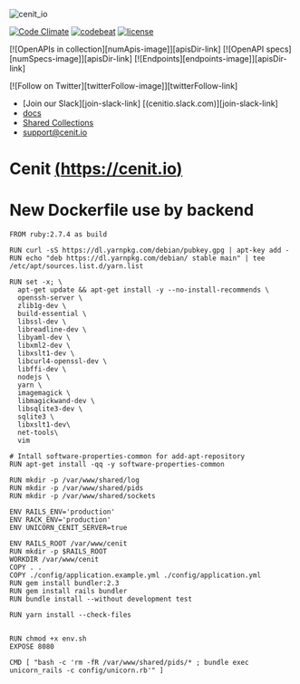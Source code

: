![cenit_io](https://user-images.githubusercontent.com/4213488/150586701-53545c9b-b4f9-497f-9782-ef6a19715ecd.svg)

[![Code Climate](https://codeclimate.com/github/openjaf/cenit/badges/gpa.svg)](https://codeclimate.com/github/openjaf/cenit)
[![codebeat](https://codebeat.co/badges/1b596784-b6c1-4ce7-b739-c91b873e4b5d)](https://codebeat.co/projects/github-com-cenit-io-cenit)
[![license](https://img.shields.io/packagist/l/doctrine/orm.svg)]()

[![OpenAPIs in collection][numApis-image]][apisDir-link]
[![OpenAPI specs][numSpecs-image]][apisDir-link]
[![Endpoints][endpoints-image]][apisDir-link]

[![Follow on Twitter][twitterFollow-image]][twitterFollow-link]


* [Join our Slack][join-slack-link]
[(cenitio.slack.com)][join-slack-link]
* [docs](https://cenit-io.github.io/docs)
* [Shared Collections](https://cenit.io/setup~shared_collection)
* support@cenit.io

# Cenit [(https://cenit.io)](https://cenit.io)
# New Dockerfile use by backend
```
FROM ruby:2.7.4 as build

RUN curl -sS https://dl.yarnpkg.com/debian/pubkey.gpg | apt-key add -
RUN echo "deb https://dl.yarnpkg.com/debian/ stable main" | tee /etc/apt/sources.list.d/yarn.list

RUN set -x; \
  apt-get update && apt-get install -y --no-install-recommends \
  openssh-server \
  zlib1g-dev \
  build-essential \
  libssl-dev \
  libreadline-dev \
  libyaml-dev \
  libxml2-dev \
  libxslt1-dev \
  libcurl4-openssl-dev \
  libffi-dev \
  nodejs \
  yarn \
  imagemagick \
  libmagickwand-dev \
  libsqlite3-dev \
  sqlite3 \
  libxslt1-dev\
  net-tools\
  vim

# Intall software-properties-common for add-apt-repository
RUN apt-get install -qq -y software-properties-common

RUN mkdir -p /var/www/shared/log
RUN mkdir -p /var/www/shared/pids
RUN mkdir -p /var/www/shared/sockets

ENV RAILS_ENV='production'
ENV RACK_ENV='production'
ENV UNICORN_CENIT_SERVER=true

ENV RAILS_ROOT /var/www/cenit
RUN mkdir -p $RAILS_ROOT
WORKDIR /var/www/cenit
COPY . .
COPY ./config/application.example.yml ./config/application.yml 
RUN gem install bundler:2.3
RUN gem install rails bundler
RUN bundle install --without development test

RUN yarn install --check-files


RUN chmod +x env.sh
EXPOSE 8080

CMD [ "bash -c 'rm -fR /var/www/shared/pids/* ; bundle exec unicorn_rails -c config/unicorn.rb'" ]
